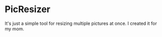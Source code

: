 # PicResizer

It's just a simple tool for resizing multiple pictures at once. I created it for my mom.
